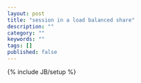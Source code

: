 ```yaml
---
layout: post
title: "session in a load balanced share"
description: ""
category: ""
keywords: ""
tags: []
published: false
---
```

{% include JB/setup %}
